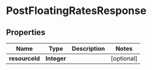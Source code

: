 
# PostFloatingRatesResponse

## Properties
Name | Type | Description | Notes
------------ | ------------- | ------------- | -------------
**resourceId** | **Integer** |  |  [optional]



